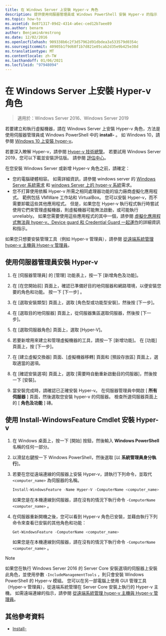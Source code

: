 ```yaml
---
title: 在 Windows Server 上安裝 Hyper-v 角色
description: 提供使用伺服器管理員或 Windows PowerShell 安裝 Hyper-v 的指示
ms.topic: how-to
ms.assetid: 8e871317-09d2-4314-a6ec-ced12b7aee89
ms.author: benarm
author: BenjaminArmstrong
ms.date: 12/02/2016
ms.openlocfilehash: 909338b6c2f3d57962d91dbdea3a533579d0354c
ms.sourcegitcommit: 40905b1f9d68f1b7d821e05cab2d35e9b425e38d
ms.translationtype: MT
ms.contentlocale: zh-TW
ms.lasthandoff: 01/06/2021
ms.locfileid: "97948094"
---
```

# <a name="install-the-hyper-v-role-on-windows-server"></a>在 Windows Server 上安裝 Hyper-v 角色

>適用於：Windows Server 2016、Windows Server 2019

若要建立和執行虛擬機器，請在 Windows Server 上安裝 Hyper-v 角色，方法是使用伺服器管理員或 Windows PowerShell 中的 **install-** 。
如 Windows 10，請參閱 [Windows 10 上安裝 hyper-v](/virtualization/hyper-v-on-windows/quick-start/enable-hyper-v)。

若要深入瞭解 Hyper-v，請參閱 [Hyper-v 技術總覽](../Hyper-V-Technology-Overview.md)。 若要試用 Windows Server 2019，您可以下載並安裝評估版。 請參閱 [評估中心](https://www.microsoft.com/evalcenter/evaluate-windows-server-2019)。

在您安裝 Windows Server 或新增 Hyper-v 角色之前，請確定：
- 您的電腦硬體相容。 如需詳細資訊，請參閱 windows server 的 [Windows Server 系統需求](../../../get-started/System-Requirements.md) 和 [windows Server 上的 hyper-v 系統](../System-requirements-for-Hyper-V-on-Windows.md)需求。
- 您不打算使用依賴 Hyper-v 所需之相同處理器功能的協力廠商虛擬化應用程式。 範例包括 VMWare 工作站和 VirtualBox。 您可以安裝 Hyper-v，而不需要卸載這些其他應用程式。 但是，如果您在 Hyper-v 執行程式執行時嘗試使用它們來管理虛擬機器，則虛擬機器可能無法啟動，或可能執行 unreliably。 如果您需要使用這些應用程式的其中一個，請參閱 [虛擬化應用程式無法與 hyper-v、Device guard 和 Credential Guard 一起運作](https://support.microsoft.com/help/3204980/virtualization-applications-do-not-work-together-with-hyper-v-device-g)的詳細資訊和指示。

如果您只想要安裝管理工具（例如 Hyper-v 管理員），請參閱 [從遠端系統管理 hyper-v 主機與 Hyper-v 管理員](../Manage/Remotely-manage-Hyper-V-hosts.md)。

## <a name="install-hyper-v-by-using-server-manager"></a>使用伺服器管理員安裝 Hyper-v

1. 在 [伺服器管理員] 的 [管理] 功能表上，按一下 [新增角色及功能]。

2. 在 [在您開始前] 頁面上，確認已準備好目的地伺服器和網路環境，以便安裝您要的角色和功能。 按一下 [下一步] 。

3. 在 [選取安裝類型] 頁面上，選取 [角色型或功能型安裝]，然後按 [下一步]。

4. 在 [選取目的地伺服器] 頁面上，從伺服器集區選取伺服器，然後按 [下一步]。

5. 在 [選取伺服器角色] 頁面上，選取 [Hyper-V]。

6. 若要新增用來建立和管理虛擬機器的工具，請按一下 [新增功能]。 在 [功能] 頁面上，按 [下一步]。

7. 在 [建立虛擬交換器] 頁面、[虛擬機器移轉] 頁面和 [預設存放區] 頁面上，選取適當的選項。

8. 在 [確認安裝選項] 頁面上，選取 [需要時自動重新啟動目的伺服器]，然後按一下 [安裝]。

9. 當安裝完成時，請確認已正確安裝 Hyper-v。 在伺服器管理員中開啟 [ **所有伺服器** ] 頁面，然後選取您安裝 hyper-v 的伺服器。 檢查所選伺服器頁面上的 [ **角色及功能** ] 磚。

## <a name="install-hyper-v-by-using-the-install-windowsfeature-cmdlet"></a>使用 Install-WindowsFeature Cmdlet 安裝 Hyper-v

1. 在 Windows 桌面上，按一下 [開始] 按鈕，然後輸入 **Windows PowerShell** 名稱的任何一部分。

2. 以滑鼠右鍵按一下 Windows PowerShell，然後選取 [以 **系統管理員身分執行**]。

3. 若要在您從遠端連線的伺服器上安裝 Hyper-v，請執行下列命令，並取代 `<computer_name>` 為伺服器的名稱。

    ```powershell
    Install-WindowsFeature -Name Hyper-V -ComputerName <computer_name> -IncludeManagementTools -Restart
    ```

    如果您是在本機連線到伺服器，請在沒有的情況下執行命令 `-ComputerName <computer_name>` 。

4. 在伺服器重新開機之後，您可以看到 Hyper-v 角色已安裝，並藉由執行下列命令來查看已安裝的其他角色和功能：

    ```powershell
    Get-WindowsFeature -ComputerName <computer_name>
    ```

    如果您是在本機連線到伺服器，請在沒有的情況下執行命令 `-ComputerName <computer_name>` 。

> [!NOTE]
> 如果您在執行 Windows Server 2016 的 Server Core 安裝選項的伺服器上安裝此角色，並使用參數 `-IncludeManagementTools` ，則只會安裝 Windows PowerShell 的 Hyper-v 模組。 您可以在另一部電腦上使用 GUI 管理工具（Hyper-v 管理員），從遠端系統管理在 Server Core 安裝上執行的 Hyper-v 主機。 如需遠端連線的指示，請參閱 [從遠端系統管理 hyper-v 主機與 Hyper-v 管理員](../Manage/Remotely-manage-Hyper-V-hosts.md)。

## <a name="additional-references"></a>其他參考資料

- [Install-](/powershell/module/Microsoft.Windows.ServerManager.Migration/Install-WindowsFeature)
